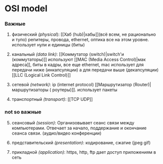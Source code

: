 # OSI model
### Важные
1) физический *(physical*): [[Хаб (hub)|хабы]](всё всем, не рационально и тупо) репитеры, провода, ethernet, оптика все на этом уровне. использует нули и единицы (биты)

2) канальный *(data link)*: [[Коммутатор (switch)|switch'и (коммутаторы)]] используют [[MAC (Media Access Control)|мак адреса]], биты в кадры, все еще ethernet, mac использует для передачи ниже (инкапсуляции) а для передачи выше (декапсуляции) [[LLC (Logical Link Control)]]

3) сетевой *(network)*: ip (internet protocol) [[Маршрутизатор (Router)|маршрутизаторы ( роутеры)]]. использует пакеты 

4) транспортный *(transport)*: [[TCP UDP]]
### not so важные
5) сеансовый *(session)*: Организовывает сеанс связи между компьютерами. Отвечает за начало, поддержание и окончание сеанса связи. (аудио/видео конференции)

6) представительский *(presentation)*: кодирование, сжатие (jpeg gif)

7) прикладной *(application)*: https, http, ftp дает доступ приложениям в сеть